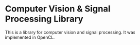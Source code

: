 # Computer Vision & Signal Processing Library 

This is a library for computer vision and signal processing. It was implemented in OpenCL.  

